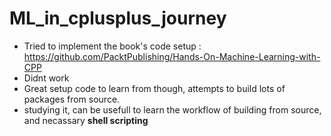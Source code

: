 # ML_in_cplusplus_journey
- Tried to implement the book's code setup : https://github.com/PacktPublishing/Hands-On-Machine-Learning-with-CPP
- Didnt work
- Great setup code to learn from though, attempts to build lots of packages from source.
- studying it, can be usefull to learn the workflow of building from source, and necassary **shell scripting**
